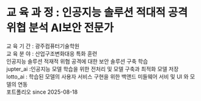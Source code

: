 # 교 육 과 정 : 인공지능 솔루션 적대적 공격 위협 분석 AI보안 전문가  
교 육 기 간 : 광주컴퓨터기술학원   
교 육 분 야 : 산업구조변화대응 특화 훈련  
인공지능 솔루션 적재적 위협 공격에 대한 보안 솔루션 구축 학습   
jupter_ai :인공지능 모델 학습을 위한 전처리 및 모델 구축과 최적화 모델 저장  
lotto_ai : 학습된 모델의 사용자 서비스 구현을 위한 백앤드 미들웨어 서비 및 UI 와 모델의 연동   
포트폴리오 since 2025-08-18  
